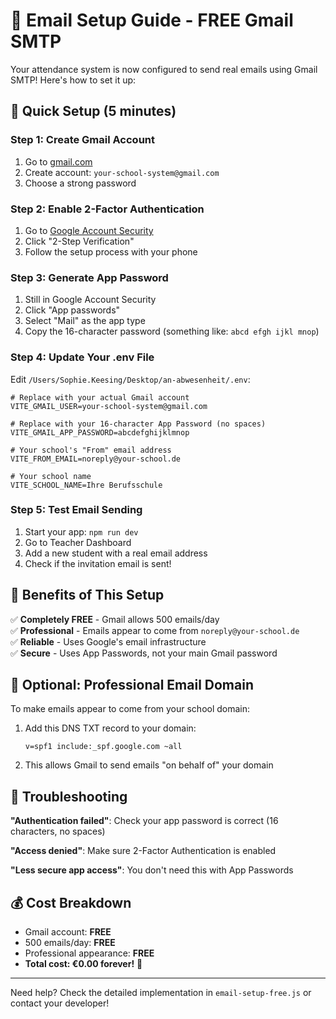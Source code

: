 # 📧 Email Setup Guide - FREE Gmail SMTP

Your attendance system is now configured to send real emails using Gmail SMTP! Here's how to set it up:

## 🚀 Quick Setup (5 minutes)

### Step 1: Create Gmail Account

1. Go to [gmail.com](https://gmail.com)
2. Create account: `your-school-system@gmail.com`
3. Choose a strong password

### Step 2: Enable 2-Factor Authentication

1. Go to [Google Account Security](https://myaccount.google.com/security)
2. Click "2-Step Verification"
3. Follow the setup process with your phone

### Step 3: Generate App Password

1. Still in Google Account Security
2. Click "App passwords"
3. Select "Mail" as the app type
4. Copy the 16-character password (something like: `abcd efgh ijkl mnop`)

### Step 4: Update Your .env File

Edit `/Users/Sophie.Keesing/Desktop/an-abwesenheit/.env`:

```env
# Replace with your actual Gmail account
VITE_GMAIL_USER=your-school-system@gmail.com

# Replace with your 16-character App Password (no spaces)
VITE_GMAIL_APP_PASSWORD=abcdefghijklmnop

# Your school's "From" email address
VITE_FROM_EMAIL=noreply@your-school.de

# Your school name
VITE_SCHOOL_NAME=Ihre Berufsschule
```

### Step 5: Test Email Sending

1. Start your app: `npm run dev`
2. Go to Teacher Dashboard
3. Add a new student with a real email address
4. Check if the invitation email is sent!

## 🎯 Benefits of This Setup

✅ **Completely FREE** - Gmail allows 500 emails/day  
✅ **Professional** - Emails appear to come from `noreply@your-school.de`  
✅ **Reliable** - Uses Google's email infrastructure  
✅ **Secure** - Uses App Passwords, not your main Gmail password

## 🔧 Optional: Professional Email Domain

To make emails appear to come from your school domain:

1. Add this DNS TXT record to your domain:

   ```
   v=spf1 include:_spf.google.com ~all
   ```

2. This allows Gmail to send emails "on behalf of" your domain

## 🚨 Troubleshooting

**"Authentication failed"**: Check your app password is correct (16 characters, no spaces)

**"Access denied"**: Make sure 2-Factor Authentication is enabled

**"Less secure app access"**: You don't need this with App Passwords

## 💰 Cost Breakdown

- Gmail account: **FREE**
- 500 emails/day: **FREE**
- Professional appearance: **FREE**
- **Total cost: €0.00 forever!** 🎉

---

Need help? Check the detailed implementation in `email-setup-free.js` or contact your developer!
